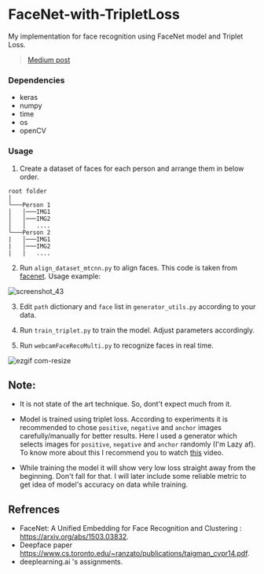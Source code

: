 # FaceNet-with-TripletLoss

My implementation for face recognition using FaceNet model and Triplet Loss.

> [Medium post](https://medium.com/@mohitsaini_54300/train-facenet-with-triplet-loss-for-real-time-face-recognition-a39e2f4472c3)

### Dependencies
* keras
* numpy
* time
* os
* openCV

### Usage
1. Create a dataset of faces for each person and arrange them in below order.
```
root folder  
│
└───Person 1
│   │───IMG1
│   │───IMG2
│   │   ....
└───Person 2
|   │───IMG1
|   │───IMG2
|   |   ....
```

2. Run `align_dataset_mtcnn.py` to align faces. This code is taken from [facenet](https://github.com/davidsandberg/facenet). Usage example:

![screenshot_43](https://user-images.githubusercontent.com/26195811/50400027-990acc80-07a9-11e9-860c-a20ab53bc5a8.png)

3. Edit `path` dictionary and `face` list in `generator_utils.py` according to your data.

4. Run `train_triplet.py` to train the model. Adjust parameters accordingly.

5. Run `webcamFaceRecoMulti.py` to recognize faces in real time.

![ezgif com-resize](https://user-images.githubusercontent.com/26195811/50422107-10556480-086d-11e9-9016-e8886aca4140.gif)


## Note:
* It is not state of the art technique. So, dont't expect much from it.

* Model is trained using triplet loss. According to experiments it is recommended to chose `positive`, `negative` and `anchor` images carefully/manually for better results. Here I used a generator which selects images for `positive`, `negative` and `anchor` randomly (I'm Lazy af). To know more about this I recommend you to watch [this](https://youtu.be/d2XB5-tuCWU?list=PLkDaE6sCZn6Gl29AoE31iwdVwSG-KnDzF) video.

* While training the model it will show very low loss straight away from the beginning. Don't fall for that. I will later include some reliable metric to get idea of model's accuracy on data while training.


## Refrences 
* FaceNet: A Unified Embedding for Face Recognition and Clustering : https://arxiv.org/abs/1503.03832.
* Deepface paper https://www.cs.toronto.edu/~ranzato/publications/taigman_cvpr14.pdf.
* deeplearning.ai 's assignments.




